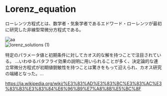 # Lorenz_equation
ローレンツ方程式とは、数学者・気象学者であるエドワード・ローレンツが最初に研究した非線型常微分方程式である。

![aa](https://github.com/user-attachments/assets/20eb3418-8e46-4b42-ac6d-93034a12fc72)  
![lorenz_solutions (1)](https://github.com/user-attachments/assets/1b2f113a-3f54-4d98-81f1-c8a89de4405b)

特定のパラメータ値と初期条件に対してカオス的な解を持つことで注目されている。
...いわゆるバタフライ効果の説明に用いられることが多く、決定論的な連立常微分方程式が初期値鋭敏性を持つことは驚きをもって迎えられ、カオス研究の端緒となった。...

https://ja.wikipedia.org/wiki/%E3%83%AD%E3%83%BC%E3%83%AC%E3%83%B3%E3%83%84%E6%96%B9%E7%A8%8B%E5%BC%8F
